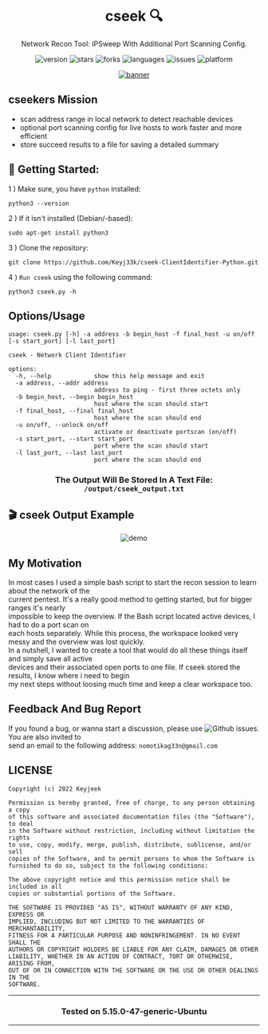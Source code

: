 <div align="center">

# cseek :mag:

Network Recon Tool: IPSweep With Additional Port Scanning Config. 

</div>

<div align="center">

![version](https://img.shields.io/badge/Version-0.0.2-informational?style=flat&logo=&logoColor=white&color=red) ![stars](https://img.shields.io/github/stars/Keyj33k/cseek-ClientIdentifier-Python?style=social) ![forks](https://img.shields.io/github/forks/Keyj33k/cseek-ClientIdentifier-Python?label=Forks&logo=&logoColor=white&color=blue) ![languages](https://img.shields.io/github/languages/count/Keyj33k/cseek-ClientIdentifier-Python?style=social&logo=&logoColor=white&color=blue) ![issues](https://img.shields.io/github/last-commit/Keyj33k/cseek-ClientIdentifier-Python?style=flat&logo=&logoColor=white&color=blue) ![platform](https://img.shields.io/badge/Platform-Linux/Windows-informational?style=flat&logo=&logoColor=white&color=green) 

</div>

<div align="center">

<a href="https://github.com/Keyj33k/cseek-ClientIdentifier-Python/archive/refs/heads/main.zip"><img src="https://github.com/Keyj33k/cseek-ClientIdentifier-Python/blob/main/img/cseek.png?raw=true" alt="banner"/></a>
  
</div>

## cseekers Mission
- scan address range in local network to detect reachable devices<br>
- optional port scanning config for live hosts to work faster and more efficient<br>
- store succeed results to a file for saving a detailed summary<br>

## :rocket: Getting Started: 

1 ) Make sure, you have `python` installed:
```
python3 --version
```
2 ) If it isn't installed (Debian/-based):
```
sudo apt-get install python3
```
3 ) Clone the repository:
```
git clone https://github.com/Keyj33k/cseek-ClientIdentifier-Python.git
```
4 ) `Run cseek` using the following command:
```
python3 cseek.py -h
```

## Options/Usage

```
usage: cseek.py [-h] -a address -b begin_host -f final_host -u on/off [-s start_port] [-l last_port]

cseek - Network Client Identifier

options:
  -h, --help            show this help message and exit
  -a address, --addr address
                        address to ping - first three octets only
  -b begin_host, --begin begin_host
                        host where the scan should start
  -f final_host, --final final_host
                        host where the scan should end
  -u on/off, --unlock on/off
                        activate or deactivate portscan (on/off)
  -s start_port, --start start_port
                        port where the scan should start
  -l last_port, --last last_port
                        port where the scan should end

```

<div align="center">
  
### The Output Will Be Stored In A Text File: `/output/cseek_output.txt`

</div>

## 🎬 cseek Output Example
<div align="center">
  
![demo](https://github.com/Keyj33k/cseek-ClientIdentifier-Python/blob/main/img/output_example.png?raw=true)
  
</div>

## My Motivation
In most cases I used a simple bash script to start the recon session to learn about the network of the <br> 
current pentest. It's a really good method to getting started, but for bigger ranges it's nearly <br> 
impossible to keep the overview. If the Bash script located active devices, I had to do a port scan on <br> 
each hosts separately. While this process, the workspace looked very messy and the overview was lost quickly. <br> 
In a nutshell, I wanted to create a tool that would do all these things itself and simply save all active <br> 
devices and their associated open ports to one file. If cseek stored the results, I know where i need to begin <br>
my next steps without loosing much time and keep a clear workspace too. 

## Feedback And Bug Report

If you found a bug, or wanna start a discussion, please use ![Github issues](https://github.com/Keyj33k/cseek-ClientIdentifier-Python/issues). You are also invited to <br>
send an email to the following address: `nomotikag33n@gmail.com`

## LICENSE
```
Copyright (c) 2022 Keyjeek

Permission is hereby granted, free of charge, to any person obtaining a copy
of this software and associated documentation files (the "Software"), to deal
in the Software without restriction, including without limitation the rights
to use, copy, modify, merge, publish, distribute, sublicense, and/or sell
copies of the Software, and to permit persons to whom the Software is
furnished to do so, subject to the following conditions:

The above copyright notice and this permission notice shall be included in all
copies or substantial portions of the Software.

THE SOFTWARE IS PROVIDED "AS IS", WITHOUT WARRANTY OF ANY KIND, EXPRESS OR
IMPLIED, INCLUDING BUT NOT LIMITED TO THE WARRANTIES OF MERCHANTABILITY,
FITNESS FOR A PARTICULAR PURPOSE AND NONINFRINGEMENT. IN NO EVENT SHALL THE
AUTHORS OR COPYRIGHT HOLDERS BE LIABLE FOR ANY CLAIM, DAMAGES OR OTHER
LIABILITY, WHETHER IN AN ACTION OF CONTRACT, TORT OR OTHERWISE, ARISING FROM,
OUT OF OR IN CONNECTION WITH THE SOFTWARE OR THE USE OR OTHER DEALINGS IN THE
SOFTWARE.
```

---

<div align="center">

### Tested on 5.15.0-47-generic-Ubuntu

</div>

---




